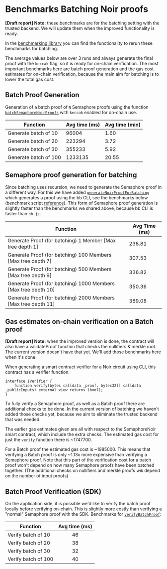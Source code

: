 # Benchmarks Batching Noir proofs

**[Draft report] Note:** these benchmarks are for the batching setting with the trusted backend. We will update them when the improved functionality is ready. 

In the [benchmarking library](https://github.com/hashcloak/semaphore-noir-benchmarks/blob/main/node/src/batching.ts) you can find the functionality to rerun these benchmarks for batching. 

The average values below are over 3 runs and always generate the final proof with the `keccak` flag, so it is ready for on-chain verification. The most important benchmarks here are batch proof generation and the gas cost estimates for on-chain verification, because the main aim for batching is to lower the total gas cost. 

## Batch Proof Generation

Generation of a batch proof of `N` Semaphore proofs using the function [`batchSemaphoreNoirProofs`](https://github.com/hashcloak/semaphore-noir/blob/noir-support-part2/packages/noir-proof-batch/src/batch.ts#L63C31-L63C55) with `keccak` enabled for on-chain use.

| Function              | Avg time (ms) | Avg time (min) |
| --------------------- | ------------- | -------------- |
| Generate batch of 10  | 96004         | 1.60           |
| Generate batch of 20  | 223294        | 3.72           |
| Generate batch of 30  | 355233        | 5.92           |
| Generate batch of 100 | 1233135       | 20.55          |

## Semaphore proof generation for batching

Since batching uses recursion, we need to generate the Semaphore proof in a different way. For this we have added [`generateNoirProofForBatching`](https://github.com/hashcloak/semaphore-noir/blob/noir-support-part2/packages/noir-proof-batch/src/generate-proof-noir.ts#L37) which generates a proof using the bb CLI, see the benchmarks below (benchmark script [reference](https://github.com/hashcloak/semaphore-noir-benchmarks/blob/main/node/src/generate-proof-for-batching.ts)). This form of Semaphore proof generation is slightly faster than the benchmarks we shared above, because bb CLI is faster than `bb.js`. 

| Function                                                        | Avg Time (ms) |
| --------------------------------------------------------------- | ------------- |
| Generate Proof (for batching) 1 Member \[Max tree depth 1]      | 238.81        |
| Generate Proof (for batching) 100 Members \[Max tree depth 7]   | 307.53        |
| Generate Proof (for batching) 500 Members \[Max tree depth 9]   | 336.82        |
| Generate Proof (for batching) 1000 Members \[Max tree depth 10] | 350.36        |
| Generate Proof (for batching) 2000 Members \[Max tree depth 11] | 389.08        |


## Gas estimates on-chain verification on a Batch proof

**[Draft report] Note:** when the improved version is done, the contract will also have a validateProof function that checks the nullifiers & merkle root. The current version doesn't have that yet. We'll add those benchmarks here when it's done. 

When generating a smart contract verifier for a Noir circuit using CLI, this contract has a verifier function:
```rust=
interface IVerifier {
    function verify(bytes calldata _proof, bytes32[] calldata _publicInputs) external view returns (bool);
}
```

To fully verify a Semaphore proof, as well as a Batch proof there are additional checks to be done. In the current version of batching we haven't added those checks yet, because we aim to eliminate the trusted backend that was needed. 

The earlier gas estimates given are all with respect to the SemaphoreNoir smart contract, which include the extra checks. The estimated gas cost for just the `verify` function there is ~1747700.

For a Batch proof the estimated gas cost is ~1985000. 
This means that verifying a Batch proof is only ~1.13x more expensive than verifying a Semaphore proof. Note that this part of the verification cost for a batch proof won't depend on how many Semaphore proofs have been batched together. (The additional checks on nullifiers and merkle proofs *will* depend on the number of input proofs)

## Batch Proof Verification (SDK)

On the application side, it is possible we'd like to verify the batch proof locally before verifying on-chain. This is slightly more costly than verifying a "normal" Semaphore proof with the SDK. Benchmarks for [`verifyBatchProof`](https://github.com/hashcloak/semaphore-noir/blob/noir-support-part2/packages/noir-proof-batch/src/batch-verify.ts#L12):

| Function           | Avg time (ms) |
| ------------------ | :-----------: |
| Verify batch of 10 |      46       |
| Verify batch of 20 |      38       |
| Verify batch of 30 |      32       |
| Verify batch of 100|      40       |